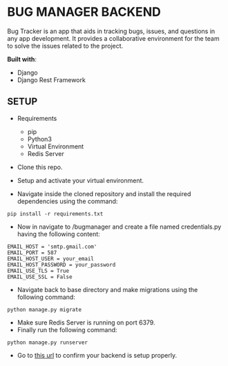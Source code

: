 # BUG MANAGER BACKEND

Bug Tracker is an app that aids in tracking bugs, issues, and questions in any app development. It provides a collaborative environment for the team to solve the issues related to the project.

**Built with**:

- Django
- Django Rest Framework

## SETUP

- Requirements

  - pip
  - Python3
  - Virtual Environment
  - Redis Server

- Clone this repo.
- Setup and activate your virtual environment.
- Navigate inside the cloned repository and install the required dependencies using the command:

```
pip install -r requirements.txt
```

- Now in navigate to /bugmanager and create a file named credentials.py having the following content:

```EMAIL_BACKEND = 'django.core.mail.backends.smtp.EmailBackend'
EMAIL_HOST = 'smtp.gmail.com'
EMAIL_PORT = 587
EMAIL_HOST_USER = your_email
EMAIL_HOST_PASSWORD = your_password
EMAIL_USE_TLS = True
EMAIL_USE_SSL = False
```

- Navigate back to base directory and make migrations using the following command:

```
python manage.py migrate
```

- Make sure Redis Server is running on port 6379.
- Finally run the following command:

```
python manage.py runserver
```

- Go to [this url](http://localhost:8000/admin) to confirm your backend is setup properly.
